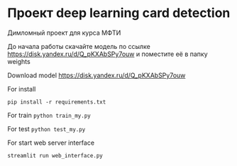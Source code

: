 # Проект deep learning card detection

Димломный проект для курса МФТИ

До начала работы скачайте модель по ссылке https://disk.yandex.ru/d/Q_pKXAbSPy7ouw
и поместите её в папку weights

Download model https://disk.yandex.ru/d/Q_pKXAbSPy7ouw

For install

`pip install -r requirements.txt`


For train
`python train_my.py`

For test
`python test_my.py`

For start web server interface

`streamlit run web_interface.py`
